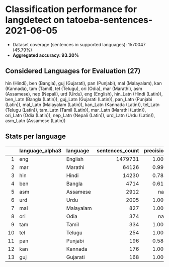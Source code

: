 # Classification performance for langdetect on tatoeba-sentences-2021-06-05

- Dataset coverage (sentences in supported languages): 1570047 (45.79%)
- **Aggregated accuracy: 93.20%**

<h2 id="supported-languages">Considered Languages for Evaluation (27)</h2>

hin (Hindi), ben (Bangla), guj (Gujarati), pan (Punjabi), mal (Malayalam), kan (Kannada), tam (Tamil), tel (Telugu), ori (Odia), mar (Marathi), asm (Assamese), nep (Nepali), urd (Urdu), eng (English), hin_Latn (Hindi (Latin)), ben_Latn (Bangla (Latin)), guj_Latn (Gujarati (Latin)), pan_Latn (Punjabi (Latin)), mal_Latn (Malayalam (Latin)), kan_Latn (Kannada (Latin)), tel_Latn (Telugu (Latin)), tam_Latn (Tamil (Latin)), mar_Latn (Marathi (Latin)), ori_Latn (Odia (Latin)), nep_Latn (Nepali (Latin)), urd_Latn (Urdu (Latin)), asm_Latn (Assamese (Latin))

<h2 id="metrics-per-language">Stats per language</h2>

|    | language_alpha3   | language   |   sentences_count |   precision |   recall |    f1 |      tp |   fp |      tn |    fn |
|---:|:------------------|:-----------|------------------:|------------:|---------:|------:|--------:|-----:|--------:|------:|
|  1 | eng               | English    |           1479731 |       1.000 |    0.933 | 0.966 | 1381210 |    0 |   90316 | 98521 |
|  2 | mar               | Marathi    |             64126 |       0.997 |    0.933 | 0.962 |   59818 |  195 | 1505726 |  4308 |
|  3 | hin               | Hindi      |             14230 |       0.787 |    0.957 | 0.774 |   13619 | 3680 | 1552137 |   611 |
|  4 | ben               | Bangla     |              4714 |       0.618 |    1.000 | 0.618 |    4714 | 2912 | 1562421 |     0 |
|  5 | asm               | Assamese   |              2912 |     nan     |    0.000 | 0.000 |       0 |    0 | 1567135 |  2912 |
|  6 | urd               | Urdu       |              2005 |       1.000 |    0.993 | 0.996 |    1990 |    0 | 1568042 |    15 |
|  7 | mal               | Malayalam  |               827 |       1.000 |    1.000 | 1.000 |     827 |    0 | 1569220 |     0 |
|  8 | ori               | Odia       |               374 |     nan     |    0.000 | 0.000 |       0 |    0 | 1569673 |   374 |
|  9 | tam               | Tamil      |               334 |       1.000 |    1.000 | 1.000 |     334 |    0 | 1569713 |     0 |
| 10 | tel               | Telugu     |               254 |       1.000 |    1.000 | 1.000 |     254 |    0 | 1569793 |     0 |
| 11 | pan               | Punjabi    |               196 |       0.585 |    1.000 | 0.585 |     196 |  139 | 1569712 |     0 |
| 12 | kan               | Kannada    |               176 |       1.000 |    1.000 | 1.000 |     176 |    0 | 1569871 |     0 |
| 13 | guj               | Gujarati   |               168 |       1.000 |    1.000 | 1.000 |     168 |    0 | 1569879 |     0 |
